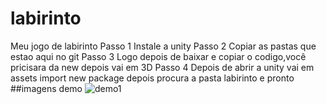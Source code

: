 # labirinto
Meu jogo de labirinto 
Passo 1 
Instale a unity 
Passo 2
Copiar as pastas que estao aqui no git 
Passo 3 
Logo depois de baixar e copiar o codigo,você pricisara da new depois vai em 3D 
Passo 4
Depois de abrir a unity vai em assets import new package depois procura a pasta labirinto e pronto
##imagens demo 
![demo1](https://imgur.com/YQrk0Mc.png)
